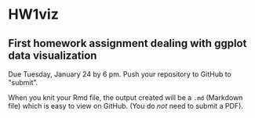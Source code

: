 # HW1viz
## First homework assignment dealing with ggplot data visualization
Due Tuesday, January 24 by 6 pm. Push your repository to GitHub to "submit". 

When you knit your Rmd file, the output created will be a `.md` (Markdown file) which is easy to view on GitHub. (You do *not* need to submit a PDF). 
